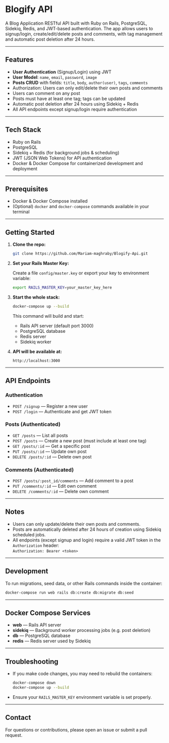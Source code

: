 # Blogify API

A Blog Application RESTful API built with Ruby on Rails, PostgreSQL, Sidekiq, Redis, and JWT-based authentication. The app allows users to signup/login, create/edit/delete posts and comments, with tag management and automatic post deletion after 24 hours.

---

## Features

- **User Authentication** (Signup/Login) using JWT
- **User Model**: `name`, `email`, `password`, `image`
- **Posts CRUD** with fields: `title`, `body`, `author(user)`, `tags`, `comments`
- Authorization: Users can only edit/delete their own posts and comments
- Users can comment on any post
- Posts must have at least one tag; tags can be updated
- Automatic post deletion after 24 hours using Sidekiq + Redis
- All API endpoints except signup/login require authentication

---

## Tech Stack

- Ruby on Rails
- PostgreSQL
- Sidekiq + Redis (for background jobs & scheduling)
- JWT (JSON Web Tokens) for API authentication
- Docker & Docker Compose for containerized development and deployment

---

## Prerequisites

- Docker & Docker Compose installed
- (Optional) `docker` and `docker-compose` commands available in your terminal

---

## Getting Started

1. **Clone the repo:**

   ```bash
   git clone https://github.com/Mariam-maghraby/Blogify-Api.git
   ```

2. **Set your Rails Master Key:**

   Create a file `config/master.key` or export your key to environment variable:

   ```bash
   export RAILS_MASTER_KEY=your_master_key_here
   ```

3. **Start the whole stack:**

   ```bash
   docker-compose up --build
   ```

   This command will build and start:

   - Rails API server (default port 3000)
   - PostgreSQL database
   - Redis server
   - Sidekiq worker

4. **API will be available at:**

   ```
   http://localhost:3000
   ```

---

## API Endpoints

### Authentication

- `POST /signup` — Register a new user
- `POST /login` — Authenticate and get JWT token

### Posts (Authenticated)

- `GET /posts` — List all posts
- `POST /posts` — Create a new post (must include at least one tag)
- `GET /posts/:id` — Get a specific post
- `PUT /posts/:id` — Update own post
- `DELETE /posts/:id` — Delete own post

### Comments (Authenticated)

- `POST /posts/:post_id/comments` — Add comment to a post
- `PUT /comments/:id` — Edit own comment
- `DELETE /comments/:id` — Delete own comment

---

## Notes

- Users can only update/delete their own posts and comments.
- Posts are automatically deleted after 24 hours of creation using Sidekiq scheduled jobs.
- All endpoints (except signup and login) require a valid JWT token in the `Authorization` header:  
  `Authorization: Bearer <token>`

---

## Development

To run migrations, seed data, or other Rails commands inside the container:

```bash
docker-compose run web rails db:create db:migrate db:seed
```

---

## Docker Compose Services

- **web** — Rails API server
- **sidekiq** — Background worker processing jobs (e.g. post deletion)
- **db** — PostgreSQL database
- **redis** — Redis server used by Sidekiq

---

## Troubleshooting

- If you make code changes, you may need to rebuild the containers:

  ```bash
  docker-compose down
  docker-compose up --build
  ```

- Ensure your `RAILS_MASTER_KEY` environment variable is set properly.

---

## Contact

For questions or contributions, please open an issue or submit a pull request.

